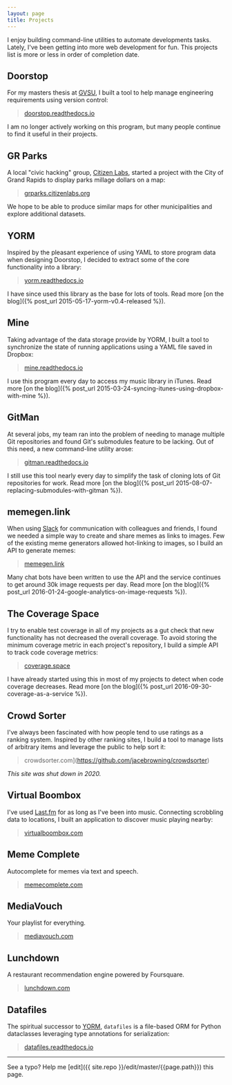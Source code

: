 ```yaml
---
layout: page
title: Projects
---
```


I enjoy building command-line utilities to automate developments tasks. Lately, I've been getting into more web development for fun. This projects list is more or less in order of completion date.

## Doorstop

For my masters thesis at [GVSU](http://scholarworks.gvsu.edu/oapsf_articles/32/), I built a tool to help manage engineering requirements using version control:

> [doorstop.readthedocs.io](https://doorstop.readthedocs.io/)

I am no longer actively working on this program, but many people continue to find it useful in their projects.

## GR Parks

A local "civic hacking" group, [Citizen Labs](http://citizenlabs.org/), started a project with the City of Grand Rapids to display parks millage dollars on a map:

> [grparks.citizenlabs.org](https://grparks.citizenlabs.org/)

We hope to be able to produce similar maps for other municipalities and explore additional datasets.

## YORM

Inspired by the pleasant experience of using YAML to store program data when designing Doorstop, I decided to extract some of the core functionality into a library:

> [yorm.readthedocs.io](https://yorm.readthedocs.io/)

I have since used this library as the base for lots of tools. Read more [on the blog]({% post_url 2015-05-17-yorm-v0.4-released %}).

## Mine

Taking advantage of the data storage provide by YORM, I built a tool to synchronize the state of running applications using a YAML file saved in Dropbox:

> [mine.readthedocs.io](https://mine.readthedocs.io/)

I use this program every day to access my music library in iTunes. Read more [on the blog]({% post_url 2015-03-24-syncing-itunes-using-dropbox-with-mine %}).

## GitMan

At several jobs, my team ran into the problem of needing to manage multiple Git repositories and found Git's submodules feature to be lacking. Out of this need, a new command-line utility arose:

> [gitman.readthedocs.io](https://gitman.readthedocs.io/)

I still use this tool nearly every day to simplify the task of cloning lots of Git repositories for work. Read more [on the blog]({% post_url 2015-08-07-replacing-submodules-with-gitman %}).

## memegen.link

When using [Slack](https://slack.com/) for communication with colleagues and friends, I found we needed a simple way to create and share memes as links to images. Few of the existing meme generators allowed hot-linking to images, so I build an API to generate memes:

> [memegen.link](https://memegen.link)

Many chat bots have been written to use the API and the service continues to get around 30k image requests per day. Read more [on the blog]({% post_url 2016-01-24-google-analytics-on-image-requests %}).

## The Coverage Space

I try to enable test coverage in all of my projects as a gut check that new functionality has not decreased the overall coverage. To avoid storing the minimum coverage metric in each project's repository, I build a simple API to track code coverage metrics:

> [coverage.space](https://coverage.space/)

I have already started using this in most of my projects to detect when code coverage decreases. Read more [on the blog]({% post_url 2016-09-30-coverage-as-a-service %}).

## Crowd Sorter

I've always been fascinated with how people tend to use ratings as a ranking system. Inspired by other ranking sites, I build a tool to manage lists of arbitrary items  and leverage the public to help sort it:

> crowdsorter.com](https://github.com/jacebrowning/crowdsorter)

_This site was shut down in 2020._

## Virtual Boombox

I've used [Last.fm](https://www.last.fm/about/trackmymusic) for as long as I've been into music. Connecting scrobbling data to locations, I built an application to discover music playing nearby:

> [virtualboombox.com](https://virtualboombox.com/)

## Meme Complete

Autocomplete for memes via text and speech.

> [memecomplete.com](https://memecomplete.com/)

## MediaVouch

Your playlist for everything.

> [mediavouch.com](https://mediavouch.com/)

## Lunchdown

A restaurant recommendation engine powered by Foursquare.

> [lunchdown.com](https://lunchdown.com/)

## Datafiles

The spiritual successor to [YORM](https://datafiles.readthedocs.io/), `datafiles` is a file-based ORM for Python dataclasses leveraging type annotations for serialization:

> [datafiles.readthedocs.io](https://datafiles.readthedocs.io/)

-----

See a typo? Help me [edit]({{ site.repo }}/edit/master/{{page.path}}) this page.

